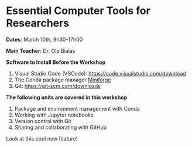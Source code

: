 # Essential Computer Tools for Researchers

**Dates**: March 10th, 9h30-17h00

**Main Teacher**: Dr. Ole Bialas


**Software to Install Before the Workshop**

1. Visual Studio Code (VSCode): https://code.visualstudio.com/download
2. The Conda package manager [Miniforge](https://github.com/conda-forge/miniforge#miniforge3)
3. Git: https://git-scm.com/downloads

**The following units are covered in this workshop**

1. Package and environment management with Conda
2. Working with Jupyter notebooks
3. Version control with Git
4. Sharing and collaborating with GitHub

Look at this cool new feature!
